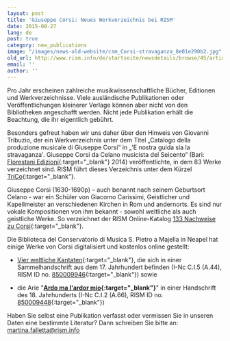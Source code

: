 ```yaml
---
layout: post
title: 'Giuseppe Corsi: Neues Werkverzeichnis bei RISM'
date: 2015-08-27
lang: de
post: true
category: new_publications
image: "/images/news-old-website/csm_Corsi-stravaganza_8e01e290b2.jpg"
old_url: http://www.rism.info/de/startseite/newsdetails/browse/45/article/64/giuseppe-corsi-new-catalog-of-works-cited-in-rism.html
email: ''
author: ''
---
```


Pro Jahr erscheinen zahlreiche musikwissenschaftliche Bücher, Editionen und Werkverzeichnisse. Viele ausländische Publikationen oder Veröffentlichungen kleinerer Verlage können aber nicht von den Bibliotheken angeschafft werden. Nicht jede Publikation erhält die Beachtung, die ihr eigentlich gebührt.


Besonders gefreut haben wir uns daher über den Hinweis von Giovanni Tribuzio, der ein Werkverzeichnis unter dem Titel „Catalogo della produzione musicale di Giuseppe Corsi“ in „'E nostra guida sia la stravaganza'. Giuseppe Corsi da Celano musicista del Seicento“ (Bari: [Florestani Edizioni](http://www.florestanoedizioni.it/){:target="_blank"} 2014) veröffentlichte, in dem 83 Werke verzeichnet sind. RISM führt dieses Verzeichnis unter dem Kürzel [TriCo](https://opac.rism.info/search?View=rism&q=TriCo){:target="_blank"}.


Giuseppe Corsi (1630-1690p) – auch benannt nach seinem Geburtsort Celano - war ein Schüler von Giacomo Carissimi, Geistlicher und Kapellmeister an verschiedenen Kirchen in Rom und andernorts. Es sind nur vokale Kompositionen von ihm bekannt - sowohl weltliche als auch geistliche Werke. So verzeichnet der RISM Online-Katalog [133 Nachweise zu Corsi](https://opac.rism.info/search?View=rism&author=Corsi+Giuseppe){:target="_blank"}.


Die Biblioteca del Conservatorio di Musica S. Pietro a Majella in Neapel hat einige Werke von Corsi digitalisiert und kostenlos online gestellt:

- [Vier weltliche Kantaten](http://www.internetculturale.it/opencms/viewItemMag.jsp?id=IT%5CICCU%5CMSM%5C0152458){:target="_blank"}, die sich in einer Sammelhandschrift aus dem 17. Jahrhundert befinden (I-Nc C.I.5 (A.44), RISM ID no. [850009946](https://opac.rism.info/search?id=850009946){:target="_blank"}) sowie

- die Arie "**[Ardo ma l'ardor mio](http://www.internetculturale.it/opencms/opencms/it/viewItemMag.jsp?id=IT%5CICCU%5CMSM%5C0153519){:target="_blank"}**" in einer Handschrift des 18. Jahrhunderts (I-Nc C.I.2 (A.66), RISM ID no. [850009448](https://opac.rism.info/search?id=850009448){:target="_blank"})


Haben Sie selbst eine Publikation verfasst oder vermissen Sie in unseren Daten eine bestimmte Literatur? Dann schreiben Sie bitte an: [martina.falletta@rism.info](mailto:martina.falletta@rism.info)
